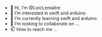 - 👋 Hi, I’m @LoicLemaitre
- 👀 I’m interested in swift and arduino 
- 🌱 I’m currently learning swift and arduino
- 💞️ I’m looking to collaborate on ...
- 📫 How to reach me ...

<!---
LoicLemaitre/LoicLemaitre is a ✨ special ✨ repository because its `README.md` (this file) appears on your GitHub profile.
You can click the Preview link to take a look at your changes.
--->
